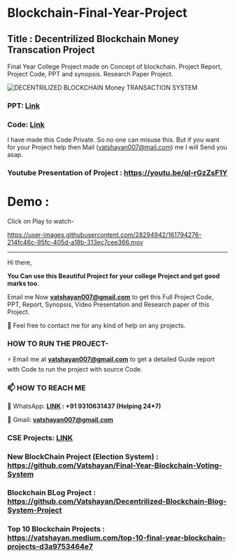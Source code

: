 # Blockchain-Final-Year-Project
## Title : Decentrilized Blockchain Money Transcation Project
Final Year College Project made on Concept of blockchain. Project Report, Project Code, PPT and synopsis. Research Paper Project. 


![DECENTRILIZED BLOCKCHAIN Money TRANSACTION SYSTEM](https://user-images.githubusercontent.com/28294942/162234365-057733de-15b9-41a8-8f9e-7e7110f28cb3.jpg)

### PPT: [Link](https://github.com/Vatshayan/Blockchain-Final-Year-Project/blob/main/Blockchain%20Money%20PPT.pdf)

### Code: [Link](https://github.com/Vatshayan/Blockchain-Final-Year-Project/blob/main/Blockchain_Project_dem.ipynb) 

I have made this Code Private. So no one can misuse this. But if you want for your Project help then Mail (vatshayan007@mail.com) me I will Send you asap.

### Youtube Presentation of Project : https://youtu.be/qI-rGzZsF1Y

# Demo :
Click on Play to watch-

https://user-images.githubusercontent.com/28294942/161794276-214fc46c-95fc-405d-a18b-313ec7cee366.mov





_________________________________________________________________________________________________________________________________________________


Hi there, 

**You Can use this Beautiful Project for your college Project and get good marks too.**

Email me Now **vatshayan007@gmail.com** to get this Full Project Code, PPT, Report, Synopsis, Video Presentation and Research paper of this Project.

💌 Feel free to contact me for any kind of help on any projects.
 
### HOW TO RUN THE PROJECT-
⚡ Email me at **vatshayan007@gmail.com** to get a detailed Guide report with Code to run the project with source Code.

### 📫 HOW TO REACH ME 

💬 WhatsApp: **[LINK](https://wa.me/message/CHWN2AHCPMAZK1) : +91 9310631437 (Helping 24*7)**

💬 Gmail: **vatshayan007@gmail.com**

### CSE Projects: [LINK](https://www.cse-projects.com)

### New BlockChain Project (Election System) : https://github.com/Vatshayan/Final-Year-Blockchain-Voting-System 
### Blockchain BLog Project : https://github.com/Vatshayan/Decentrilized-Blockchain-Blog-System-Project
### Top  10 Blockchain Projects : https://vatshayan.medium.com/top-10-final-year-blockchain-projects-d3a9753464e7
